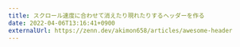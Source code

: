 ```yaml
---
title: スクロール速度に合わせて消えたり現れたりするヘッダーを作る
date: 2022-04-06T13:16:41+0900
externalUrl: https://zenn.dev/akimon658/articles/awesome-header
---
```

